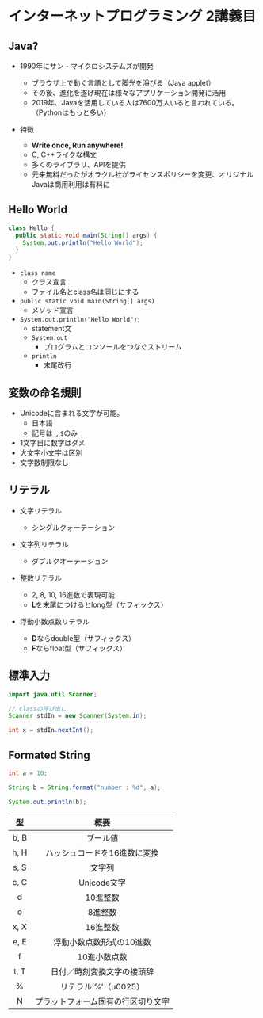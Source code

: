 # インターネットプログラミング 2講義目

## Java?

- 1990年にサン・マイクロシステムズが開発
  - ブラウザ上で動く言語として脚光を浴びる（Java applet）
  - その後、進化を遂げ現在は様々なアプリケーション開発に活用
  - 2019年、Javaを活用している人は7600万人いると言われている。（Pythonはもっと多い）

- 特徴
  - **Write once, Run anywhere!**
  - C, C++ライクな構文
  - 多くのライブラリ、APIを提供
  - 元来無料だったがオラクル社がライセンスポリシーを変更、オリジナルJavaは商用利用は有料に

## Hello World

```java
class Hello {
  public static void main(String[] args) {
    System.out.println("Hello World");
  }
}
```

- `class name`
  - クラス宣言
  - ファイル名とclass名は同じにする
- `public static void main(String[] args)`
  - メソッド宣言
- `System.out.println("Hello World");`
  - statement文
  - `System.out`
    - プログラムとコンソールをつなぐストリーム
  - `println`
    - 末尾改行

## 変数の命名規則

- Unicodeに含まれる文字が可能。
  - 日本語
  - 記号は`_`, `$`のみ
- 1文字目に数字はダメ
- 大文字小文字は区別
- 文字数制限なし

## リテラル

- 文字リテラル
  - シングルクォーテーション
- 文字列リテラル
  - ダブルクオーテーション
- 整数リテラル
  - 2, 8, 10, 16進数で表現可能
  - **L**を末尾につけるとlong型（サフィックス）

- 浮動小数点数リテラル
  - **D**ならdouble型（サフィックス）
  - **F**ならfloat型（サフィックス）

## 標準入力

```java
import java.util.Scanner;

// classの呼び出し
Scanner stdIn = new Scanner(System.in);

int x = stdIn.nextInt();
```

## Formated String

```java
int a = 10;

String b = String.format("number : %d", a);

System.out.println(b);
```

|  型  |                概要                |
| :--: | :--------------------------------: |
| b, B |              ブール値              |
| h, H |    ハッシュコードを16進数に変換    |
| s, S |               文字列               |
| c, C |            Unicode文字             |
|  d   |              10進整数              |
|  o   |              8進整数               |
| x, X |              16進整数              |
| e, E |      浮動小数点数形式の10進数      |
|  f   |            10進小数点数            |
| t, T |     日付／時刻変換文字の接頭辞     |
|  %   |        リテラル’%’（u0025）        |
|  N   | プラットフォーム固有の行区切り文字 |

